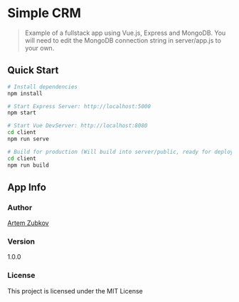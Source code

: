 # Simple CRM

> Example of a fullstack app using Vue.js, Express and MongoDB. You will need to edit the MongoDB connection string in server/app.js to your own.

## Quick Start

```bash
# Install dependencies
npm install

# Start Express Server: http://localhost:5000
npm start

# Start Vue DevServer: http://localhost:8080
cd client
npm run serve

# Build for production (Will build into server/public, ready for deployment)
cd client
npm run build
```

## App Info

### Author

[Artem Zubkov](http://artzub.com/)

### Version

1.0.0

### License

This project is licensed under the MIT License
